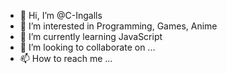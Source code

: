 - 👋 Hi, I’m @C-Ingalls
- 👀 I’m interested in Programming, Games, Anime
- 🌱 I’m currently learning JavaScript
- 💞️ I’m looking to collaborate on ...
- 📫 How to reach me ...

<!---
C-Ingalls/C-Ingalls is a ✨ special ✨ repository because its `README.md` (this file) appears on your GitHub profile.
You can click the Preview link to take a look at your changes.
--->
